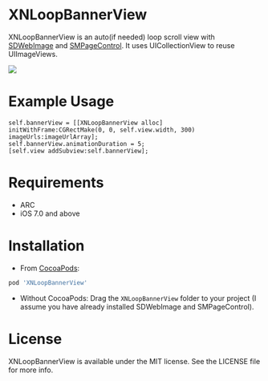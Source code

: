 # XNLoopBannerView

XNLoopBannerView is an auto(if needed) loop scroll view with [SDWebImage](https://github.com/rs/SDWebImage) and [SMPageControl](https://github.com/Spaceman-Labs/SMPageControl). It uses UICollectionView to reuse UIImageViews.

![](https://raw.githubusercontent.com/xn1108100154/XNLoopBannerView/master/demo.gif)

# Example Usage

	self.bannerView = [[XNLoopBannerView alloc] initWithFrame:CGRectMake(0, 0, self.view.width, 300) imageUrls:imageUrlArray];
	self.bannerView.animationDuration = 5;
	[self.view addSubview:self.bannerView];

# Requirements

* ARC
* iOS 7.0 and above

# Installation

* From [CocoaPods](https://cocoapods.org/): 

```ruby
pod 'XNLoopBannerView'
```

* Without CocoaPods: 
Drag the `XNLoopBannerView` folder to your project (I assume you have already installed SDWebImage and SMPageControl).

# License

XNLoopBannerView is available under the MIT license. See the LICENSE file for more info.